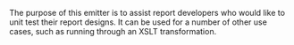 The purpose of this emitter is to assist report developers who would like to unit test their report designs. It can be used for a number of other use cases, such as running through an XSLT transformation.